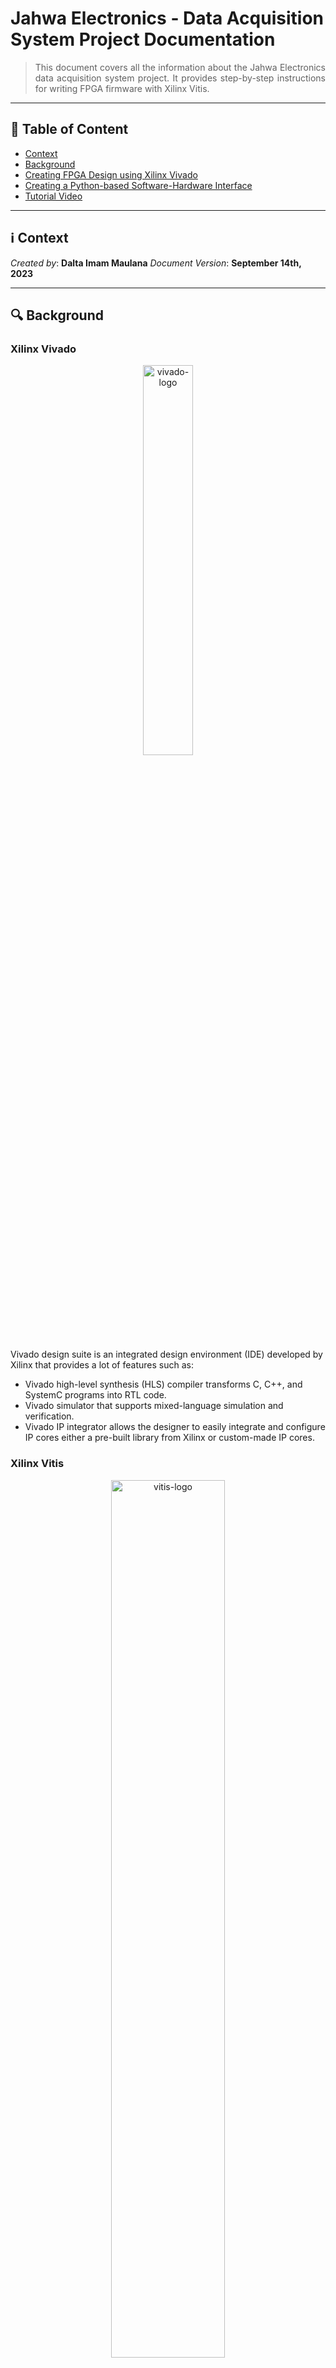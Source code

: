 # Jahwa Electronics - Data Acquisition System Project Documentation
> <div align="justify"> This document covers all the information about the Jahwa Electronics data acquisition system project. It provides step-by-step instructions for writing FPGA firmware with Xilinx Vitis.</div>

--------------------------

## :bookmark_tabs: Table of Content

* [Context](#information_source-context)
* [Background](#mag-background)
* [Creating FPGA Design using Xilinx Vivado](#computer-writing-fpga-firmware-using-xilinx-vitis)
* [Creating a Python-based Software-Hardware Interface](#-creating-a-python-based-software-hardware-interface)
* [Tutorial Video](#movie_camera-tutorial-video)

---------------------------

## :information_source: Context

*Created by*: **Dalta Imam Maulana**
*Document Version*: **September 14th, 2023**

------------------

## :mag: Background

### Xilinx Vivado
<p align="center">
    <img src="https://github.com/kaistseed/jahwa-project/blob/c578709a7fe9241e3b1350e436c54a0bcc80bf08/documentation/resources/vivado-logo.png" alt="vivado-logo" width="40%" />
</p>


Vivado design suite is an integrated design environment (IDE) developed by Xilinx that provides a lot of features such as:

* Vivado high-level synthesis (HLS) compiler transforms C, C++, and SystemC programs into RTL code.
* Vivado simulator that supports mixed-language simulation and verification.
* Vivado IP integrator allows the designer to easily integrate and configure IP cores either a pre-built library from Xilinx or custom-made IP cores.



### Xilinx Vitis

<p align="center">
    <img src="https://github.com/kaistseed/jahwa-project/blob/c578709a7fe9241e3b1350e436c54a0bcc80bf08/documentation/resources/vitis-logo.png" alt="vitis-logo" width="60%" />
</p>

Xilinx Vitis is an integrated design environment (IDE) for writing FPGA software. Vitis consists of multiple tools including Xilinx SDK, Vitis High-Level Synthesis (HLS), and SDSoC. The difference between each tool can be explained as follows:

* **Xilinx SDK**: Write application code based on C/C++ to run on a processor in the design that user created in Vivado. The code is usually used to control and configure hardware blocks connected to the processor.
* **Vitis HLS**: Write C/C++ code which then is translated to RTL (Verilog/VHDL) to be used as an IP block in Vivado project. The block generated by Vitis HLS can be loaded in Vivado for manual optimization.
* **Vitis SDSoC**: Write C/C++ code to be built into a block that the tool integrates into a previously created Vivado design. With the SDSoC, the user can accelerate particular data processing functions by building custom hardware blocks without manually designing the hardware block (writing the hardware block using software languages.)



### PYNQ Framework

<p align="center">
    <img src="https://github.com/kaistseed/jahwa-project/blob/c578709a7fe9241e3b1350e436c54a0bcc80bf08/documentation/resources/pynq-logo.png" alt="pynq-logo" width="55%" />
</p>

PYNQ is an open-source Xilinx framework designed for system designers, software developers, and hardware designers to use Xilinx platforms easily. With the support of Python language and libraries, designers can benefit from using programmable logic and microprocessors to build more exciting and robust embedded systems. The PYNQ framework can now be used with Zynq, Zynq UltraScale+, Zynq RFSoC, and Alveo accelerator boards.

-------------

## :computer: Writing FPGA Firmware using Xilinx Vitis

The following section will guide you on how to write firmware for controlling MicroBlaze softprocessor and all of the IP blocks that are connected to the MicroBlaze such as SPI, IIC, Timer, and GPIO IP block.

### Create New Vitis Project


1. First, open up the Vitis application and create a new **application project**. After that, a new window will appear, and you need to set the location of the Vitis workspace. You can set the workspace to any location you want. 

   <p align="center">
       <img src="https://github.com/kaistseed/jahwa-project/blob/c578709a7fe9241e3b1350e436c54a0bcc80bf08/documentation/resources/vitis-workspace.png" alt="vitis-workspace" width="50%" />
   </p>

2. Next, you need to import the **hardware file** (.xsa file) generated when you make the FPGA overlay using Vivado. If you cannot find the hardware file, please refer to the Vivado project guide on how to create hardware file for your FPGA overlay.

   <p align="center">
       <img src="https://github.com/kaistseed/jahwa-project/blob/c578709a7fe9241e3b1350e436c54a0bcc80bf08/documentation/resources/import-hardware.png" alt="import-hardware" width="100%" />
   </p>

3. After that, you need to set the application project details, such as the application project name, system project details, and target processor. You must choose the MicroBlaze processor for the target processor since you want to write the firmware for the MicroBlaze, not for the ARM processor.

   <p align="center">
       <img src="https://github.com/kaistseed/jahwa-project/blob/c578709a7fe9241e3b1350e436c54a0bcc80bf08/documentation/resources/target-processor.png" alt="target-processor" width="75%" />
   </p>

4. The next step is to choose the type of operating system for the target processor. In this project, you will write a baremetal application or firmware for MicroBlaze without any operating system since the ARM processor will use the MicroBlaze processor to control all IP blocks.

   <p align="center">
       <img src="https://github.com/kaistseed/jahwa-project/blob/c578709a7fe9241e3b1350e436c54a0bcc80bf08/documentation/resources/operating-system.png" alt="operating-system" width="75%" />
   </p>

5. After configuring all the application settings, you will be given the option to select a template project file. For this project, the firmware will be written using C language, so just choose **Empty Application** template.

   <p align="center">
       <img src="https://github.com/kaistseed/jahwa-project/blob/a9197fd801e5fbacc2df49b14cec5f30555d249c/documentation/resources/vitis-template.png" alt="vitis-template" width="75%" />
   </p>



### Updating Makefile for Custom IP Blocks and Initial Project Build

Before writing C code for the MicroBlaze firmware, you need to do an initial build to the project to check whether the hardware files imported from Vivado are correctly built. If you try building the project for the first time, most likely, you will encounter an error. This is due to a bug in the makefile when you have a custom-built IP block inside the design. In this project, the AXI clock divider for generating a trigger signal for the laser is a custom-built IP block. To fix the error, you should follow the following steps:


1. Open the makefile for building the AXI clock divider and replace it with this makefile. You can find the AXI clock divider makefile inside the libsrc directory of the MicroBlaze softprocessor. 

   <p align="center">
       <img src="https://github.com/kaistseed/jahwa-project/blob/c578709a7fe9241e3b1350e436c54a0bcc80bf08/documentation/resources/makefile.png" alt="makefile" width="100%" />
   </p>

2. After replacing the makefile, you can start building the project by clicking the hammer symbol on the toolbar

3. Check whether there are errors after the build process is finished. If the build is completed successfully, you can start writing the C code for controlling the MicroBlaze processor.

   <p align="center">
       <img src="https://github.com/kaistseed/jahwa-project/blob/c578709a7fe9241e3b1350e436c54a0bcc80bf08/documentation/resources/debug-build.png" alt="debug-build" width="100%" />
   </p>



### Copying Source Code and Generate BIN File

1. Copy all libraries (C code) from the repository to the project src directory. In the repository, there are multiple C codes that contain basic functions for controlling each IP block. The list of the libraries that can be used is as follows:

    | Library Name | IP Block | Description | Reference |
    | :--- | :--- | :--- | :--- |
    | `circular_buffer`     | MicroBlaze | Contains functions that are used by MicroBlaze to write/read data to/from shared memory space | [PYNQ repository](https://github.com/Xilinx/PYNQ/blob/de6b6fc3a803945d59f8f06523addfe0d9b60a1c/boards/sw_repo/pynqmb/src/circular_buffer.h) |
    | `gpio`                | AXI GPIO | Contains functions that are used by MicroBlaze to control the GPIO operation | - |
    | `i2c`                 | AXI IIC | Contains basic functions that are used by MicroBlaze to initialize I2C protocol and perform basic I2C transaction | [PYNQ repository](https://github.com/Xilinx/PYNQ/blob/de6b6fc3a803945d59f8f06523addfe0d9b60a1c/boards/sw_repo/pynqmb/src/i2c.h) |
    | `meissner`            | AXI IIC | Contains high-level I2C functions that are specific to Meissner sensor | - |
    | `pytypes`             | MicroBlaze | Contains data type definitions to support Python - C interoperability | [PYNQ repository](https://github.com/Xilinx/PYNQ/blob/de6b6fc3a803945d59f8f06523addfe0d9b60a1c/boards/sw_repo/pynqmb/src/pytypes.h) |
    | `spi`                 | AXI Quad SPI | Contains functions that are used by MicroBlaze to perform SPI transactions for controlling ADC and DAC | [PYNQ repository](https://github.com/Xilinx/PYNQ/blob/de6b6fc3a803945d59f8f06523addfe0d9b60a1c/boards/sw_repo/pynqmb/src/spi.h) |
    | `timer`               | AXI Clock Divider | Contains functions that are used by MicroBlaze to delay the program accurately | [PYNQ repository](https://github.com/Xilinx/PYNQ/blob/de6b6fc3a803945d59f8f06523addfe0d9b60a1c/boards/sw_repo/pynqmb/src/timer.h) |

2. Write the main C code which controls the overall operation of the MicroBlaze processor. The basic structure of the main C code consists of defining the operation mode, initializing the IP blocks, and performing the operation based on the operation mode. The operation mode should be clearly defined in the code since the operation mode will be used by the PC client to control the MicroBlaze operation by writing the operation mode to the MicroBlaze shared memory space. The following code is an example of the main C code for controlling the MicroBlaze operation. You can find the full main C code in the repository.

   ```c
        /*****************************************************************************/
        /*                             Library Imports                               */
        /*****************************************************************************/
        // Basic Xilinx Library
        #include "xgpio.h"
        #include "xil_printf.h"
        #include "xparameters.h"
        #include "xil_exception.h" 

        // User-defined library
        #include "gpio.h"

        /*
        * The following constant is used to determine the operation of 
        * the microblaze system. 
        */
        // Define operation mode
        // GPIO operations
        #define GPIO_WRITE_LED 0x01
        #define GPIO_TEST_LED 0x02

        /*****************************************************************************/
        /*                              Main Function                                */
        /*****************************************************************************/
        int main(void) {
            // Declare local variables
            int mb_command;
            int xil_status;

            /*****************************************************************************/
            /*                               GPIO Setup                                  */
            /*****************************************************************************/
            // Initialize LED I/O
            led_io_init();

            /*****************************************************************************/
            /*                                Main Loop                                  */
            /*****************************************************************************/
            while(1) {
                // Wait for command from host
                while(MAILBOX_CMD_ADDR == 0x00);
                mb_command = MAILBOX_CMD_ADDR;

                // Perform operation based on command
                switch(mb_command) {
                    /*********************************************************************/
                    /*                         GPIO Operations                           */
                    /*********************************************************************/
                    case GPIO_WRITE_LED:
                        // Get data from host
                        mb_data_host[0] = MAILBOX_DATA(0);
                        // Control LED operation based on data
                        if(mb_data_host[0] == 1) {
                            // Set LED0 to high
                            led_0_on();
                        } else if(mb_data_host[0] == 2) {
                            // Set LED1 to high
                            led_1_on();
                        } else if(mb_data_host[0] == 3) {
                            // Set LED2 to high
                            led_2_on();
                        } else if(mb_data_host[0] == 4) {
                            // Set LED3 to high
                            led_3_on();
                        } else if(mb_data_host[0] == 5) {
                            // Set all LED to high
                            led_0_on();
                            led_1_on();
                            led_2_on();
                            led_3_on();
                        } else {
                            // Set all LED to low
                            led_0_off();
                            led_1_off();
                            led_2_off();
                            led_3_off();
                        }
                        // Clear command
                        MAILBOX_CMD_ADDR = 0x00;
                        break;

                    case GPIO_TEST_LED:
                        // Loop through LED0 and LED1
                        for(int i=0; i<5; i++) {
                            // Set LED0 to high
                            led_0_on();
                            // Wait 100 ms
                            delay_ms(100);
                            // Set LED1 to high
                            led_1_on();
                            // Wait 100 ms
                            delay_ms(100);
                            // Set LED2 to high
                            led_2_on();
                            // Wait 100 ms
                            delay_ms(100);
                            // Set LED3 to high
                            led_3_on();
                            // Wait 100 ms
                            delay_ms(100);
                        }
                        // Clear command
                        MAILBOX_CMD_ADDR = 0x00;
                        break;

                    /*********************************************************************/
                    /*                        Other Operations                           */
                    /*********************************************************************/
                    default:
                        // Clear command
                        MAILBOX_CMD_ADDR = 0x00;
                        break;
                }
            }
        }
   ```

3. After writing the main C code, you need to rebuild the project. This time, you need to build the project using the Vitis shell since you need to generate binary files for the MicroBlaze processor, which requires you to modify the makefile. You need to add lines, as in the figure below, to the makefile. You can also find the sample makefile in the repository.

   <p align="center">
       <img src="https://github.com/kaistseed/jahwa-project/blob/4779b6b419d4c1a326d93df15f45549d143e7d3e/documentation/resources/bin-makefile.png" alt="bin-makefile" width="100%" />
   </p>

4. Next, open the Vitis shell by clicking the white command prompt symbol in the toolbar

   <p align="center">
       <img src="https://github.com/kaistseed/jahwa-project/blob/a9197fd801e5fbacc2df49b14cec5f30555d249c/documentation/resources/vitis-shell.png" alt="vitis-shell" width="100%" />
   </p>

5. After entering the shell, move to the debug directory inside the application project directory. The application project directory is located inside the workspace directory that you set when creating the application project. If you are not sure which directory is the application project directory, you can check the directory name by seeing the parent directory in which the src directory is located.
   
   <p align="center">
       <img src="https://github.com/kaistseed/jahwa-project/blob/4779b6b419d4c1a326d93df15f45549d143e7d3e/documentation/resources/vitis-directory.png" alt="vitis-directory" width="80%" />
   </p>

6. To check whether you are in the correct directory, you can type the command `dir` to see the list of files and directories inside the current directory and if you see the makefile, then you are in the correct directory.
7. Next, you can start building the project by typing the following command:

   ```bash
   make clean && make
   ```
   If the build is successful, you will see the newly created bin file inside the debug directory. Otherwise, you need to fix the error before proceeding to the next step.

-------------

## <img style="vertical-align:middle" src="https://github.com/kaistseed/jahwa-project/blob/4779b6b419d4c1a326d93df15f45549d143e7d3e/documentation/resources/python.png" width="32px" title=":python:"/> Creating a Python-based Software-Hardware Interface
The following section will guide you on how to create a Python-based software hardware interface using the PYNQ framework. The software hardware interface will be used to control the MicroBlaze processor and all of the IP blocks connected to the MicroBlaze processor. Additionally, the Python program will also be used to receive commands from the PC client through a TCP/IP socket connection and send the data acquired from the FPGA board to the PC client.

### Uploading Design from PC to PYNQ Board
To run the design on the PYNQ board, first, you need to upload the FPGA design from Vivado (.bit, .tcl, and .hwh files) and MicroBlaze firmware (.bin file) into the PYNQ board. You can upload the files to the board by following the steps below:

1. Open the PYNQ board Jupyter Notebook by entering **192.168.2.99** in the host computer browser address bar. If you can’t access the PYNQ board Jupyter Notebook, please refer to the [**PYNQ Board Setup**](https://www.xilinx.com/support/download/index.html/content/xilinx/en/downloadNav/vivado-design-tools.html) section in the Vivado guide.
2. Create a new folder called **project** by clicking **New** button in the Jupyter Notebook interface.
3. If you want, you can create another folder inside project folder, which is designated for each project you create. In this case, **jahwa_daq_system** folder.
4. Upload the **FPGA design files** (.bit, .tcl, and .hwh files) and **MicroBlaze firmware** (.bin file) into the project folder.

### Creating Python Interface
To control the programmable logic (PL) operation, you need to create a software hardware interface based on Python. You can do this by creating a `python3 notebook` inside the **jahwa_daq_system** folder, putting the following code into the notebook, and running them in sequence.

First, you need to import all the required libraries. The libraries are divided into three categories, which are Python library, PYNQ library, and user-defined library. The Python library is the standard library that comes with the Python installation. The PYNQ library is the library that comes with the PYNQ framework. The user-defined library is the library that you create to control the MicroBlaze operation. The user-defined library is located inside the **library** folder in the repository.

```python
##################################################################################################
#                                         Import Library                                         #
##################################################################################################
# Python library
import re
import csv
import time
import random
import asyncio

# PYNQ library
from pynq import Overlay
from pynq.lib import PynqMicroblaze

# User-defined library
from library.packet import *
from library.microblaze_revised import *
```

Next, you need to initialize the FPGA overlay and configure the MicroBlaze processor. To do this, first you need to load the overlay by calling the `Overlay()` function and passing the bitstream file path as the argument. After that, you need to define the MicroBlaze processor block by passing the MicroBlaze block name and reset name as the argument. The MicroBlaze block name and reset name can be found in the Vivado block design. The MicroBlaze block name is the name of the MicroBlaze block in the block design, and the reset name is the name of the reset block that is connected to the MicroBlaze block. After defining the MicroBlaze block, you need to instantiate the MicroBlaze class by passing the MicroBlaze block and binary file from Vitis as the argument. The MicroBlaze class is a class that contains all the functions for controlling the MicroBlaze processor. The MicroBlaze class is located inside the **library** folder in the repository.


```python
##################################################################################################
#                                          Main Program                                          #
##################################################################################################
if __name__ == "__main__":
    print('##########################################################################')
    print('#                          Loading FPGA Overlay                          #')
    print('##########################################################################')
    # Load overlay
    ol = Overlay("./bitstream/jahwa_daq_system.bit")

    # Print status
    print("FPGA Overlay loaded successfully")
    print()

    print('##########################################################################')
    print('#                        Configuring Softprocessor                       #')
    print('##########################################################################')
    # Define softprocessor block
    SoftProcessor = {
        'ip_name': ol.mb_softprocessor_0.description["memories"]["axi_bram_ctrl_0"]["fullpath"],
        'rst_name': "xlslice_0", #'mb_iop_pmoda_reset',
        'intr_pin_name': "mb_softprocessor_0/dff_en_reset_vector_0/q",
        'intr_ack_name': "xlslice_1"#'mb_iop_pmoda_intr_ack'
    } 

    # Instantiate microblaze class
    _microblaze = MicroBlaze(SoftProcessor, "./bitstream/pynq_mb_firmware.bin")

    # Check microblaze state
    print("Microblaze state: {}".format(_microblaze.state))
    print()
```

After configuring the MicroBlaze processor, you can now call functions inside the microblaze library to control the IP blocks connected to the MicroBlaze processor. The list of functions inside the microblaze library can be found in the table below.

| Function Name | IP Block | Description |
| :--- | :--- | :--- |
| `write_mailbox(data_offset, data)`       | MicroBlaze | Used for writing data to ARM core and MicroBlaze shared memory space |
| `read_mailbox(data_offset, num_words)`       | MicroBlaze | Used for reading data from ARM core and MicroBlaze shared memory space |
| `write_blocking_command(command)`       | MicroBlaze | Used for controlling the MicroBlaze to run the command that is define when creating firmware in Vitis. It should be noted that this function is blocking function. So, Python code will halt until the MicroBlaze finish running the command |
| `write_non_blocking_command(command)`       | MicroBlaze | Used for controlling the MicroBlaze to run the command that is define when creating firmware in Vitis. It should be noted that this function is non-blocking function. So, Python code will keep running while MicroBlaze execute the command |
| `gpio_write_led(led_state)`       | GPIO | Used for controlling the PYNQ board LED by writing the LED state to 0 (OFF) or 1 (ON) |
| `gpio_test_led()`                 | GPIO | Used for test MicroBlaze GPIO control by running test pattern on onboard LED |
| `gpio_write_adc(adc_state)`       | GPIO | Used for controlling the ADC power by writing the ADC state to 0 (OFF) or 1 (ON) |
| `gpio_write_sdn1(sdn1_state)`      | GPIO | Used for controlling the DAC power **(VDD OIS)** by writing the SDN1 state to 0 (OFF) or 1 (ON) |
| `gpio_write_sdn2(sdn2_state)`      | GPIO | Used for controlling the DAC power **(VDD AF)** by writing the SDN2 state to 0 (OFF) or 1 (ON) |
| `gpio_write_sdn3(sdn3_state)`      | GPIO | Used for controlling the DAC power **(VDDM)** by writing the SDN3 state to 0 (OFF) or 1 (ON) |
| `gpio_write_relay1(relay1_state)`    | GPIO | Used for controlling the relay to switch between static and active measurement by writing relay1 state to 0 (OFF) or 1 (ON) |
| `gpio_write_relay2(relay2_state)`    | GPIO | Used for controlling the relay to switch between static and active measurement by writing relay2 state to 0 (OFF) or 1 (ON) |
| `spi_config_dac(channel_num, channel_code)`    | SPI | Used for configuring DAC by writing configuration code through SPI protocol. This function receive channel number (0, 1, 2) and channel code (hex) as arguments |
| `spi_read_adc(sample_num, interval_ms)`    | SPI | Used for reading ADC output by passing number of ADC for oversampling and interval between sampling in miliseconds as arguments |
| `i2c_meissner_reset()`    | I2C | Used for resetting the Meissner sensor by writing commands through I2C protocol |
| `i2c_meissner_read(slave_addr, addr_len, data_len, reg_addr)`    | I2C | Used to read data from Meissner sensor using I2C protocol |
| `i2c_meissner_write(slave_addr, addr_len, data_len, reg_addr, data_buf)`    | I2C | Used to write data to Meissner sensor using I2C protocol |
| `i2c_meissner_chip_id()`    | I2C | Used for reading the Meissner sensor chip ID by writing commands through I2C protocol |
| `i2c_meissner_version()`    | I2C | Used for reading the Meissner sensor version by writing commands through I2C protocol |
| `i2c_meissner_unique_id()`    | I2C | Used for reading the Meissner sensor unique id by writing commands through I2C protocol |
| `laser_trigger(division_ratio)`    | AXI Clock Divider | Used for generating series of pulse for triggering the laser. This function receive the division ration arguments to control the pulse period. The pulse period is derived by dividing the division ration with FPGA fabric clock |
| `timer_test_delay()`    | AXI Timer | Used for testing the internal timer accuracy |
| `timer_get_sec()`    | AXI Timer | Used for getting internal timer time in second |
| `timer_get_cnt_val(dev_id, timer_id)`    | AXI Timer | Used for getting the timer counter count. This function receives device id and timer id as arguments. |

-------------

## :movie_camera: Tutorial Video
### Creating New Vitis Application Project


https://github.com/kaistseed/jahwa-project/assets/29477096/7735d3dc-b8d3-4cf3-87f4-235babb9f782


### Updating Makefile for Custom IP Blocks and Initial Project Build


https://github.com/kaistseed/jahwa-project/assets/29477096/06b281fc-9a73-4e16-a735-bd7db0be5ff4


### Building Project and Generate BIN File


https://github.com/kaistseed/jahwa-project/assets/29477096/f2d7344a-6de2-4293-9caf-e97f4206d796



